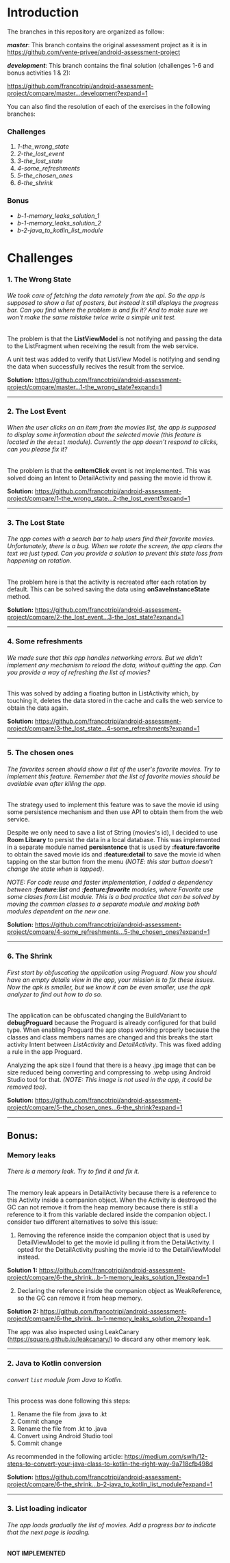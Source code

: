 # Introduction
The branches in this repository are organized as follow:

***master***: This branch contains the original assessment project as it is in https://github.com/vente-privee/android-assessment-project 

***development***: This branch contains the final solution (challenges 1-6 and bonus activities 1 & 2):

https://github.com/francotripi/android-assessment-project/compare/master...development?expand=1


You can also find the resolution of each of the exercises in the following branches:

### Challenges
1. *1-the_wrong_state*
2. *2-the_lost_event*
3. *3-the_lost_state*
4. *4-some_refreshments*
5. *5-the_chosen_ones*
6. *6-the_shrink*

### Bonus
* *b-1-memory_leaks_solution_1*
* *b-1-memory_leaks_solution_2*
* *b-2-java_to_kotlin_list_module*


# Challenges
### 1. The Wrong State 
###### *We took care of fetching the data remotely from the api. So the app is supposed to show a list of posters, but instead it still displays the progress bar. Can you find where the problem is and fix it? And to make sure we won't make the same mistake twice write a simple unit test.*

The problem is that the **ListViewModel** is not notifying and passing the data to the ListFragment when receiving the result from the web service.

A unit test was added to verify that ListView Model is notifying and sending the data when successfully recives the result from the service.

**Solution:** https://github.com/francotripi/android-assessment-project/compare/master...1-the_wrong_state?expand=1

------------------

### 2. The Lost Event 
###### *When the user clicks on an item from the movies list, the app is supposed to display some information about the selected movie (this feature is located in the `detail` module). Currently the app doesn't respond to clicks, can you please fix it?*

The problem is that the **onItemClick** event is not implemented. This was solved doing an Intent to DetailActivity and passing the movie id throw it.

**Solution:** https://github.com/francotripi/android-assessment-project/compare/1-the_wrong_state...2-the_lost_event?expand=1

------------------

### 3. The Lost State
###### *The app comes with a search bar to help users find their favorite movies. Unfortunately, there is a bug. When we rotate the screen, the app clears the text we just typed. Can you provide a solution to prevent this state loss from happening on rotation.*

The problem here is that the activity is recreated after each rotation by default. This can be solved saving the data using **onSaveInstanceState** method.

**Solution:** https://github.com/francotripi/android-assessment-project/compare/2-the_lost_event...3-the_lost_state?expand=1

------------------

### 4. Some refreshments
###### *We made sure that this app handles networking errors. But we didn't implement any mechanism to reload the data, without quitting the app. Can you provide a way of refreshing the list of movies?*

This was solved by adding a floating button in ListActivity which, by touching it, deletes the data stored in the cache and calls the web service to obtain the data again.

**Solution:** https://github.com/francotripi/android-assessment-project/compare/3-the_lost_state...4-some_refreshments?expand=1

------------------

### 5. The chosen ones 
###### *The favorites screen should show a list of the user's favorite movies. Try to implement this feature. Remember that the list of favorite movies should be available even after killing the app.*

The strategy used to implement this feature was to save the movie id using some persistence mechanism and then use API to obtain them from the web service. 

Despite we only need to save a list of String (movies's id), I decided to use **Room Library** to persist the data in a local database. This was implemented in a separate module named **persisntence** that is used by **:feature:favorite** to obtain the saved movie ids and **:feature:detail** to save the movie id when tapping on the star button from the menu *(NOTE: this star button doesn't change the state when is tapped)*.

*NOTE: For code reuse and faster implementation, I added a dependency between **:feature:list** and **:feature:favorite** modules, where Favorite use some clases from List module. This is a bad practice that can be solved by moving the common classes to a separate module and making both modules dependent on the new one.*


**Solution:** https://github.com/francotripi/android-assessment-project/compare/4-some_refreshments...5-the_chosen_ones?expand=1

------------------

### 6. The Shrink 
###### *First start by obfuscating the application using Proguard. Now you should have an empty details view in the app, your mission is to fix these issues. Now the apk is smaller, but we know it can be even smaller, use the apk analyzer to find out how to do so.*

The application can be obfuscated changing the BuildVariant to **debugProguard** because the Proguard is already configured for that build type.
When enabling Proguard the app stops working properly because the classes and class members names are changed and this breaks the start activity Intent between *ListActivity* and *DetailActivity*.
This was fixed adding a rule in the app Proguard.

Analyzing the apk size I found that there is a heavy .jpg image that can be size reduced being converting and compressing to .webp using Android Studio tool for that. *(NOTE: This image is not  used in the app, it could be removed too)*.

**Solution:** https://github.com/francotripi/android-assessment-project/compare/5-the_chosen_ones...6-the_shrink?expand=1

------------------

## Bonus:
### Memory leaks 
###### *There is a memory leak. Try to find it and fix it.*

The memory leak appears in DetailActivity because there is a reference to this Activity inside a companion object. When the Activity is destroyed the GC can not remove it from the heap memory because there is still a reference to it from this variable declared inside the companion object. I consider two different alternatives to solve this issue:

1. Removing the reference inside the companion object that is used by DetailViewModel to get the movie id pulling it from the DetailActivity. I opted for the DetailActivity pushing the movie id to the DetailViewModel instead.

**Solution 1:** https://github.com/francotripi/android-assessment-project/compare/6-the_shrink...b-1-memory_leaks_solution_1?expand=1

2. Declaring the reference inside the companion object as WeakReference, so the GC can remove it from heap memory.

**Solution 2:** https://github.com/francotripi/android-assessment-project/compare/6-the_shrink...b-1-memory_leaks_solution_2?expand=1

The app was also inspected using LeakCanary (https://square.github.io/leakcanary/) to discard any other memory leak.

------------------

### 2. Java to Kotlin conversion 
###### *convert `list` module from Java to Kotlin.*

This process was done following this steps:
1. Rename the file from .java to .kt
2. Commit change
3. Rename the file from .kt to .java
4. Convert using Android Studio tool
5. Commit change

As recommended in the following article: https://medium.com/swlh/12-steps-to-convert-your-java-class-to-kotlin-the-right-way-9a718cfb498d

**Solution:** https://github.com/francotripi/android-assessment-project/compare/6-the_shrink...b-2-java_to_kotlin_list_module?expand=1

------------------

### 3. List loading indicator
###### The app loads gradually the list of movies. Add a progress bar to indicate that the next page is loading.

**NOT IMPLEMENTED**


